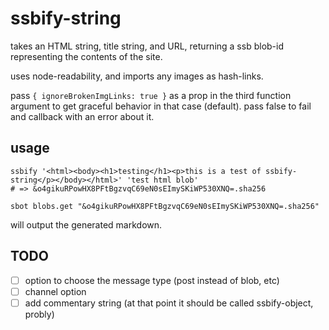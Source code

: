 # ssbify-string

takes an HTML string, title string, and URL, returning a ssb blob-id
representing the contents of the site.

uses node-readability, and imports any images as hash-links.

pass `{ ignoreBrokenImgLinks: true }` as a prop in the third function argument
to get graceful behavior in that case (default). pass false to fail and callback
with an error about it.

## usage

```
ssbify '<html><body><h1>testing</h1><p>this is a test of ssbify-string</p></body></html>' 'test html blob'
# => &o4gikuRPowHX8PFtBgzvqC69eN0sEImySKiWP530XNQ=.sha256
```

```
sbot blobs.get "&o4gikuRPowHX8PFtBgzvqC69eN0sEImySKiWP530XNQ=.sha256"
```

will output the generated markdown.

## TODO

- [ ] option to choose the message type (post instead of blob, etc)
- [ ] channel option
- [ ] add commentary string (at that point it should be called ssbify-object,
  probly)
